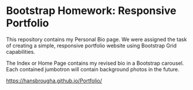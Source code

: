 # Bootstrap Homework: Responsive Portfolio

This repository contains my Personal Bio page. We were assigned the task of creating a simple, responsive portfolio website using Bootstrap Grid capabilities.

The Index or Home Page contains my revised bio in a Bootstrap carousel. Each contained jumbotron will contain background photos in the future.

https://hansbrougha.github.io/Portfolio/
